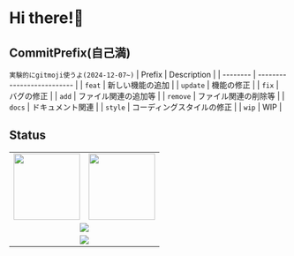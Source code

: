 # Hi there!👋

## CommitPrefix(自己満)

`実験的にgitmoji使うよ(2024-12-07~)`
| Prefix   | Description                |
| -------- | -------------------------- |
| `feat`   | 新しい機能の追加           |
| `update` | 機能の修正                 |
| `fix`    | バグの修正                 |
| `add`    | ファイル関連の追加等       |
| `remove` | ファイル関連の削除等       |
| `docs`   | ドキュメント関連           |
| `style`  | コーディングスタイルの修正 |
| `wip`    | WIP                        |

## Status

<table>
  <tr>
    <td>
      <img height="120px" src="https://github-readme-status-clone-o843.vercel.app/api?username=suzuuuuu09&show_icons=true&count_private=true&theme=dracula&include_all_commits=true&hide_border=true&bg_color=00000000" />
    </td>
    <td>
      <img height="120px" src="https://github-readme-status-clone-o843.vercel.app/api/top-langs/?username=suzuuuuu09&theme=dracula&count_private=true&layout=compact&hide_border=true&bg_color=00000000" />
    </td>
  </tr>
  <tr>
    <td colspan="2" align="center">
      <img src="https://github-profile-trophy.vercel.app/?username=suzuuuuu09&theme=dracula&column=4&row=2&no-bg=true&no-frame=true" />
    </td>
  </tr>
  <tr>
    <td colspan="2" align="center">
      <img src="https://github-readme-streak-stats-indol-sigma.vercel.app?user=suzuuuuu09&hide_border=true&date_format=%5BY.%5Dn.j&mode=weekly&background=00000000&border=EB5454&theme=dracula" />
    </td>
  </tr>
</table>
